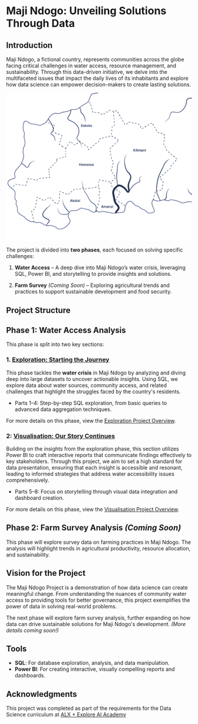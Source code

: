 # Maji Ndogo: Unveiling Solutions Through Data

## Introduction

Maji Ndogo, a fictional country, represents communities across the globe facing critical challenges in water access, resource management, and sustainability. Through this data-driven initiative, we delve into the multifaceted issues that impact the daily lives of its inhabitants and explore how data science can empower decision-makers to create lasting solutions.

![Map](assets/MD_Map.png)

The project is divided into **two phases**, each focused on solving specific challenges:

1. **Water Access** – A deep dive into Maji Ndogo’s water crisis, leveraging SQL, Power BI, and storytelling to provide insights and solutions.

2. **Farm Survey** *(Coming Soon)* – Exploring agricultural trends and practices to support sustainable development and food security.

## Project Structure

## Phase 1: Water Access Analysis

This phase is split into two key sections:

### 1. [Exploration: Starting the Journey](./exploration/)

This phase tackles the **water crisis** in Maji Ndogo by analyzing and diving deep into large datasets to uncover actionable insights. Using SQL, we explore data about water sources, community access, and related challenges that highlight the struggles faced by the country's residents. 

- Parts 1–4: Step-by-step SQL exploration, from basic queries to advanced data aggregation techniques.

For more details on this phase, view the [Exploration Project Overview](./exploration/README.md).

### 2: [Visualisation: Our Story Continues](./visualisation/)

Building on the insights from the exploration phase, this section utilizes Power BI to craft interactive reports that communicate findings effectively to key stakeholders. Through this project, we aim to set a high standard for data presentation, ensuring that each insight is accessible and resonant, leading to informed strategies that address water accessibility issues comprehensively.

- Parts 5–8: Focus on storytelling through visual data integration and dashboard creation.

For more details on this phase, view the [Visualisation Project Overview](./visualisation/README.md).

## Phase 2: Farm Survey Analysis *(Coming Soon)*

This phase will explore survey data on farming practices in Maji Ndogo. The analysis will highlight trends in agricultural productivity, resource allocation, and sustainability.

## Vision for the Project

The Maji Ndogo Project is a demonstration of how data science can create meaningful change. From understanding the nuances of community water access to providing tools for better governance, this project exemplifies the power of data in solving real-world problems.

The next phase will explore farm survey analysis, further expanding on how data can drive sustainable solutions for Maji Ndogo's development. *(More details coming soon!)*

## Tools

- **SQL**: For database exploration, analysis, and data manipulation.
- **Power BI**: For creating interactive, visually compelling reports and dashboards.

## Acknowledgments

This project was completed as part of the requirements for the Data Science curriculum at [ALX + Explore AI Academy](https://www.explore.ai/learn/courses/data-science)